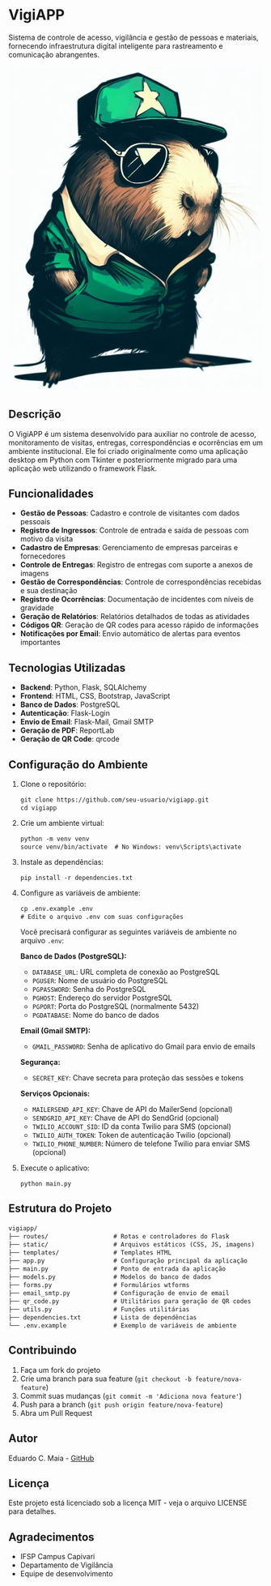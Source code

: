 # VigiAPP

Sistema de controle de acesso, vigilância e gestão de pessoas e materiais, fornecendo infraestrutura digital inteligente para rastreamento e comunicação abrangentes.

![Logo do VigiAPP](vigiapp.JPG)

## Descrição

O VigiAPP é um sistema desenvolvido para auxiliar no controle de acesso, monitoramento de visitas, entregas, correspondências e ocorrências em um ambiente institucional. Ele foi criado originalmente como uma aplicação desktop em Python com Tkinter e posteriormente migrado para uma aplicação web utilizando o framework Flask.

## Funcionalidades

- **Gestão de Pessoas**: Cadastro e controle de visitantes com dados pessoais
- **Registro de Ingressos**: Controle de entrada e saída de pessoas com motivo da visita
- **Cadastro de Empresas**: Gerenciamento de empresas parceiras e fornecedores
- **Controle de Entregas**: Registro de entregas com suporte a anexos de imagens
- **Gestão de Correspondências**: Controle de correspondências recebidas e sua destinação
- **Registro de Ocorrências**: Documentação de incidentes com níveis de gravidade
- **Geração de Relatórios**: Relatórios detalhados de todas as atividades
- **Códigos QR**: Geração de QR codes para acesso rápido de informações
- **Notificações por Email**: Envio automático de alertas para eventos importantes

## Tecnologias Utilizadas

- **Backend**: Python, Flask, SQLAlchemy
- **Frontend**: HTML, CSS, Bootstrap, JavaScript
- **Banco de Dados**: PostgreSQL
- **Autenticação**: Flask-Login
- **Envio de Email**: Flask-Mail, Gmail SMTP
- **Geração de PDF**: ReportLab
- **Geração de QR Code**: qrcode

## Configuração do Ambiente

1. Clone o repositório:
   ```
   git clone https://github.com/seu-usuario/vigiapp.git
   cd vigiapp
   ```

2. Crie um ambiente virtual:
   ```
   python -m venv venv
   source venv/bin/activate  # No Windows: venv\Scripts\activate
   ```

3. Instale as dependências:
   ```
   pip install -r dependencies.txt
   ```

4. Configure as variáveis de ambiente:
   ```
   cp .env.example .env
   # Edite o arquivo .env com suas configurações
   ```

   Você precisará configurar as seguintes variáveis de ambiente no arquivo `.env`:
   
   **Banco de Dados (PostgreSQL):**
   - `DATABASE_URL`: URL completa de conexão ao PostgreSQL
   - `PGUSER`: Nome de usuário do PostgreSQL
   - `PGPASSWORD`: Senha do PostgreSQL
   - `PGHOST`: Endereço do servidor PostgreSQL
   - `PGPORT`: Porta do PostgreSQL (normalmente 5432)
   - `PGDATABASE`: Nome do banco de dados

   **Email (Gmail SMTP):**
   - `GMAIL_PASSWORD`: Senha de aplicativo do Gmail para envio de emails
   
   **Segurança:**
   - `SECRET_KEY`: Chave secreta para proteção das sessões e tokens

   **Serviços Opcionais:**
   - `MAILERSEND_API_KEY`: Chave de API do MailerSend (opcional)
   - `SENDGRID_API_KEY`: Chave de API do SendGrid (opcional)
   - `TWILIO_ACCOUNT_SID`: ID da conta Twilio para SMS (opcional)
   - `TWILIO_AUTH_TOKEN`: Token de autenticação Twilio (opcional)
   - `TWILIO_PHONE_NUMBER`: Número de telefone Twilio para enviar SMS (opcional)

5. Execute o aplicativo:
   ```
   python main.py
   ```

## Estrutura do Projeto

```
vigiapp/
├── routes/                  # Rotas e controladores do Flask
├── static/                  # Arquivos estáticos (CSS, JS, imagens)
├── templates/               # Templates HTML
├── app.py                   # Configuração principal da aplicação
├── main.py                  # Ponto de entrada da aplicação
├── models.py                # Modelos do banco de dados
├── forms.py                 # Formulários wtforms
├── email_smtp.py            # Configuração de envio de email
├── qr_code.py               # Utilitários para geração de QR codes
├── utils.py                 # Funções utilitárias
├── dependencies.txt         # Lista de dependências
└── .env.example             # Exemplo de variáveis de ambiente
```

## Contribuindo

1. Faça um fork do projeto
2. Crie uma branch para sua feature (`git checkout -b feature/nova-feature`)
3. Commit suas mudanças (`git commit -m 'Adiciona nova feature'`)
4. Push para a branch (`git push origin feature/nova-feature`)
5. Abra um Pull Request

## Autor

Eduardo C. Maia - [GitHub](https://github.com/educmaia)

## Licença

Este projeto está licenciado sob a licença MIT - veja o arquivo LICENSE para detalhes.

## Agradecimentos

- IFSP Campus Capivari
- Departamento de Vigilância
- Equipe de desenvolvimento